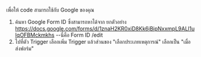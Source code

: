 เพื่อให้ code สามารถใช้กับ Google ของคุณ 
1. ค้นหา Google Form ID ซึ่งสามารถหาได้จาก ยกตัวอย่าง https://docs.google.com/forms/d/1znaH2KR0xiD8Kk6jBipNxxmpL9ALl1uIqOFBMckmkhs --นี่คือ Form ID /edit
2. ไปที่ตัว Trigger เลือกเพิ่ม Trigger แล้วส่วนของ "เลือกประเภทเหตุการณ์" เลือกเป็น "เมื่อส่งฟอร์ม"

